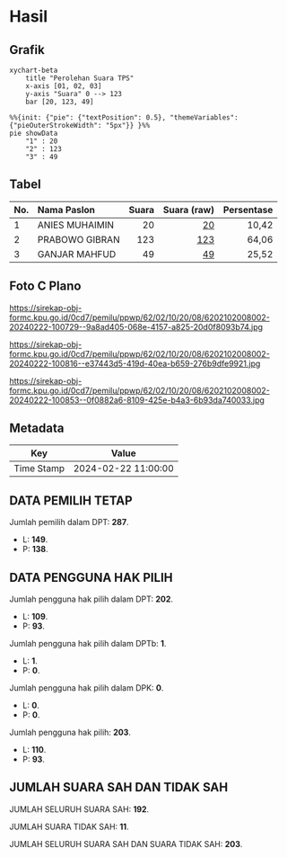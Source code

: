 # Hasil

## Grafik

```mermaid
xychart-beta
    title "Perolehan Suara TPS"
    x-axis [01, 02, 03]
    y-axis "Suara" 0 --> 123
    bar [20, 123, 49]
```

```mermaid
%%{init: {"pie": {"textPosition": 0.5}, "themeVariables": {"pieOuterStrokeWidth": "5px"}} }%%
pie showData
    "1" : 20
    "2" : 123
    "3" : 49
```

## Tabel

| No. | Nama Paslon    | Suara | Suara (raw) | Persentase |
|:--- |:-------------- | -----:| -----------:| ----------:|
| 1   | ANIES MUHAIMIN | 20    | [20][p-1]   | 10,42      |
| 2   | PRABOWO GIBRAN | 123   | [123][p-2]  | 64,06      |
| 3   | GANJAR MAHFUD  | 49    | [49][p-3]   | 25,52      |


[p-1]: https://github.com/gigit-pemilu/pemilu-2024-62-kalimantan-tengah/blob/main/pilpres/hitung-suara/sub/62-kalimantan-tengah/sub/02-kotawaringin-timur/sub/10-antang-kalang/sub/2008-tumbang-sepayang/sub/002-tps/sub/paslon-1.txt
[p-2]: https://github.com/gigit-pemilu/pemilu-2024-62-kalimantan-tengah/blob/main/pilpres/hitung-suara/sub/62-kalimantan-tengah/sub/02-kotawaringin-timur/sub/10-antang-kalang/sub/2008-tumbang-sepayang/sub/002-tps/sub/paslon-2.txt
[p-3]: https://github.com/gigit-pemilu/pemilu-2024-62-kalimantan-tengah/blob/main/pilpres/hitung-suara/sub/62-kalimantan-tengah/sub/02-kotawaringin-timur/sub/10-antang-kalang/sub/2008-tumbang-sepayang/sub/002-tps/sub/paslon-3.txt

## Foto C Plano

https://sirekap-obj-formc.kpu.go.id/0cd7/pemilu/ppwp/62/02/10/20/08/6202102008002-20240222-100729--9a8ad405-068e-4157-a825-20d0f8093b74.jpg

https://sirekap-obj-formc.kpu.go.id/0cd7/pemilu/ppwp/62/02/10/20/08/6202102008002-20240222-100816--e37443d5-419d-40ea-b659-276b9dfe9921.jpg

https://sirekap-obj-formc.kpu.go.id/0cd7/pemilu/ppwp/62/02/10/20/08/6202102008002-20240222-100853--0f0882a6-8109-425e-b4a3-6b93da740033.jpg


## Metadata

| Key        | Value               |
| ---------- | ------------------- |
| Time Stamp | 2024-02-22 11:00:00 |


## DATA PEMILIH TETAP

Jumlah pemilih dalam DPT: **287**.
 * L: **149**.
 * P: **138**.

## DATA PENGGUNA HAK PILIH

Jumlah pengguna hak pilih dalam DPT: **202**.
 * L: **109**.
 * P: **93**.

Jumlah pengguna hak pilih dalam DPTb: **1**.
 * L: **1**.
 * P: **0**.

Jumlah pengguna hak pilih dalam DPK: **0**.
 * L: **0**.
 * P: **0**.

Jumlah pengguna hak pilih: **203**.
 * L: **110**.
 * P: **93**.

## JUMLAH SUARA SAH DAN TIDAK SAH

JUMLAH SELURUH SUARA SAH: **192**.

JUMLAH SUARA TIDAK SAH: **11**.

JUMLAH SELURUH SUARA SAH DAN SUARA TIDAK SAH: **203**.


